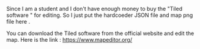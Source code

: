 Since I am a student and I don't have enough money to buy the "Tiled software " for editing. So I just put the hardcoeder JSON file and map png file here .

You can download the Tiled software from the official website and edit the map. Here is the link : https://www.mapeditor.org/
